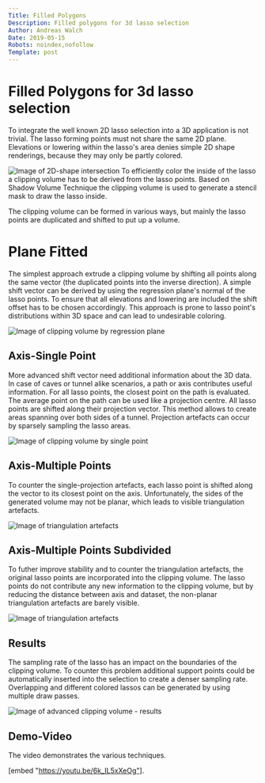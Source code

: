 ```yaml
---
Title: Filled Polygons
Description: Filled polygons for 3d lasso selection
Author: Andreas Walch
Date: 2019-05-15
Robots: noindex,nofollow
Template: post
---
```

# Filled Polygons for 3d lasso selection

To integrate the well known 2D lasso selection into a 3D application is not trivial.
The lasso forming points must not share the same 2D plane.
Elevations or lowering within the lasso's area denies simple 2D shape renderings, because they may only be partly colored. 

![Image of 2D-shape intersection](%base_url%/images/FilledPolygon/2DShape.png) To efficiently color the inside of the lasso a clipping volume has to be derived from the lasso points. Based on Shadow Volume Technique the clipping volume is used to generate a stencil mask to draw the lasso inside.

The clipping volume can be formed in various ways, but mainly the lasso points are duplicated and shifted to put up a volume. 

# Plane Fitted

The simplest approach extrude a clipping volume by shifting all points along the same vector (the duplicated points into the inverse direction). A simple shift vector can be derived by using the regression plane's normal of the lasso points. To ensure that all elevations and lowering are included the shift offset has to be chosen accordingly. This approach is prone to lasso point's distributions within 3D space and can lead to undesirable coloring. 

![Image of clipping volume by regression plane](%base_url%/images/FilledPolygon/regression_fail.png)

## Axis-Single Point

More advanced shift vector need additional information about the 3D data. In case of caves or tunnel alike scenarios, a path or axis contributes useful information. For all lasso points, the closest point on the path is evaluated. The average point on the path can be used like a projection centre. All lasso points are shifted along their projection vector. This method allows to create areas spanning over both sides of a tunnel. Projection artefacts can occur by sparsely sampling the lasso areas.

![Image of clipping volume by single point](%base_url%/images/FilledPolygon/singlePoint_fail.png)

## Axis-Multiple Points

To counter the single-projection artefacts, each lasso point is shifted along the vector to its closest point on the axis. Unfortunately, the sides of the generated volume may not be planar, which leads to visible triangulation artefacts. 

![Image of triangulation artefacts](%base_url%/images/FilledPolygon/triangulation_fail.png)

## Axis-Multiple Points Subdivided

To futher improve stability and to counter the triangulation artefacts, the original lasso points are incorporated into the clipping volume. The lasso points do not contribute any new information to the clipping volume, but by reducing the distance between axis and dataset, the non-planar triangulation artefacts are barely visible. 

![Image of triangulation artefacts](%base_url%/images/FilledPolygon/triangulation_fixed.png)


## Results

The sampling rate of the lasso has an impact on the boundaries of the clipping volume. To counter this problem additional support points could be automatically inserted into the selection to create a denser sampling rate. Overlapping and different colored lassos can be generated by using multiple draw passes. 

![Image of advanced clipping volume - results](%base_url%/images/FilledPolygon/overview.png)

## Demo-Video

The video demonstrates the various techniques.

[embed "https://youtu.be/6k_IL5xXeOg"].
